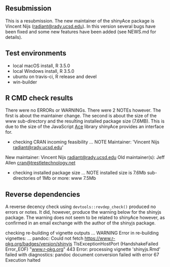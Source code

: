 ## Resubmission

This is a resubmission. The new maintainer of the shinyAce package is Vincent Nijs (radiant@rady.ucsd.edu). In this version several bugs have been fixed and some new features have been added (see NEWS.md for details). 

## Test environments

* local macOS install, R 3.5.0
* local Windows install, R 3.5.0
* ubuntu on travis-ci, R release and devel
* win-builder

## R CMD check results

There were no ERRORs or WARNINGs. There were 2 NOTEs however. The first is about the maintainer change. The second is about the size of the www sub-directory and the resulting installed package size (7.6MB). This is due to the size of the JavaScript [Ace](https://github.com/ajaxorg) library shinyAce provides an interface for.

* checking CRAN incoming feasibility ... NOTE
Maintainer: 'Vincent Nijs <radiant@rady.ucsd.edu>'

New maintainer:
  Vincent Nijs <radiant@rady.ucsd.edu>
Old maintainer(s):
  Jeff Allen <cran@trestletechnology.net>

* checking installed package size ... NOTE
  installed size is  7.6Mb
  sub-directories of 1Mb or more:
    www   7.5Mb

## Reverse dependencies

A reverse decency check using `devtools::revdep_check()` produced no errors or notes. It did, however, produce the warning below for the shinyjs package. The warning does not seem to be related to shinyAce however, as confirmed in an email exchange with the author of the shinyjs package.

checking re-building of vignette outputs ... WARNING
Error in re-building vignettes:
  ...
pandoc: Could not fetch https://www.r-pkg.org/badges/version/shinyjs
TlsExceptionHostPort (HandshakeFailed Error_EOF) "www.r-pkg.org" 443
Error: processing vignette 'shinyjs.Rmd' failed with diagnostics:
pandoc document conversion failed with error 67
Execution halted
